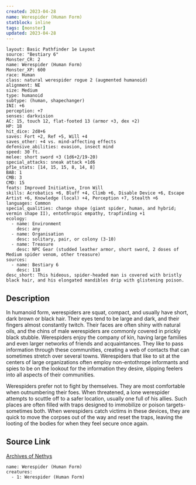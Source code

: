 ```yaml
---
created: 2023-04-28
name: Werespider (Human Form)
statblock: inline
tags: [monster]
updated: 2023-04-28
---
```

```statblock
layout: Basic Pathfinder 1e Layout
source: "Bestiary 6"
Monster_CR: 2
name: Werespider (Human Form)
Monster_XP: 600
race: Human
class: natural werespider rogue 2 (augmented humanoid)
alignment: NE
size: Medium
type: humanoid
subtype: (human, shapechanger)
INI: +6
perception: +7
senses: darkvision
AC: 15, touch 12, flat-footed 13 (armor +3, dex +2)
HP: 18
hit_dice: 2d8+6
saves: Fort +2, Ref +5, Will +4
saves_other: +4 vs. mind-affecting effects
defensive_abilities: evasion, insect mind
speed: 30 ft.
melee: short sword +3 (1d6+2/19-20)
special_attacks: sneak attack +1d6
pf1e_stats: [14, 15, 15, 8, 14, 8]
BAB: 1
CMB: 3
CMD: 15
feats: Improved Initiative, Iron Will
skills: Acrobatics +6, Bluff +4, Climb +6, Disable Device +6, Escape Artist +6, Knowledge (local) +4, Perception +7, Stealth +6
languages: Common
special_qualities: change shape (giant spider, human, and hybrid; vermin shape II), entothropic empathy, trapfinding +1
ecology:
  - name: Environment
    desc: any
  - name: Organisation
    desc: solitary, pair, or colony (3-10)
  - name: Treasure
    desc: NPC Gear (studded leather armor, short sword, 2 doses of Medium spider venom, other treasure)
sources:
  - name: Bestiary 6
    desc: 118
desc_short: This hideous, spider-headed man is covered with bristly black hair, and his elongated mandibles drip with glistening poison.
```
## Description
In humanoid form, werespiders are squat, compact, and usually have short, dark brown or black hair. Their eyes tend to be large and dark, and their fingers almost constantly twitch. Their faces are often shiny with natural oils, and the chins of male werespiders are commonly covered in prickly black stubble. Werespiders enjoy the company of kin, having large families and even larger networks of friends and acquaintances. They like to pass information through these communities, creating a web of contacts that can sometimes stretch over several towns. Werespiders that like to sit at the centers of large organizations often employ non-entothrope informants and spies to be on the lookout for the information they desire, slipping feelers into all aspects of their communities. 

Werespiders prefer not to fight by themselves. They are most comfortable when outnumbering their foes. When threatened, a lone werespider attempts to scuttle off to a safer location, usually one full of his allies. Such places are often filled with traps designed to immobilize or poison targets- sometimes both. When werespiders catch victims in these devices, they are quick to move the corpses out of the way and reset the traps, leaving the looting of the bodies for when they feel secure once again.
## Source Link
[Archives of Nethys](https://aonprd.com/MonsterDisplay.aspx?ItemName=Werespider%20(Human%20Form))
```encounter-table
name: Werespider (Human Form)
creatures:
  - 1: Werespider (Human Form)
```
